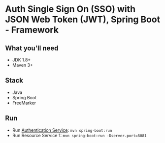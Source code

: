 # Auth Single Sign On (SSO) with JSON Web Token (JWT), Spring Boot - Framework

## What you'll need
- JDK 1.8+
- Maven 3+

## Stack
- Java
- Spring Boot
- FreeMarker

## Run
- Run [Authentication Service](sso-jwt-auth): `mvn spring-boot:run`
- Run Resource Service 1: `mvn spring-boot:run -Dserver.port=8081`